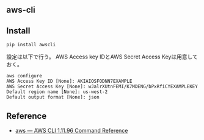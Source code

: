 ## aws-cli

## Install

```
pip install awscli
```

設定は以下で行う。
AWS Access key IDとAWS Secret Access Keyは用意しておく。

```
aws configure
AWS Access Key ID [None]: AKIAIOSFODNN7EXAMPLE
AWS Secret Access Key [None]: wJalrXUtnFEMI/K7MDENG/bPxRfiCYEXAMPLEKEY
Default region name [None]: us-west-2
Default output format [None]: json
```


## Reference
* [aws — AWS CLI 1.11.96 Command Reference](http://docs.aws.amazon.com/cli/latest/reference/)

